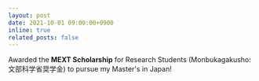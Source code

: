 ```yaml
---
layout: post
date: 2021-10-01 09:00:00+0900
inline: true
related_posts: false
---
```


Awarded the **MEXT Scholarship** for Research Students (Monbukagakusho: 文部科学省奨学金) to pursue my Master's in Japan!
